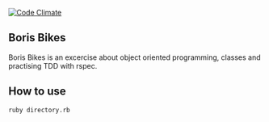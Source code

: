 [![Code Climate](https://codeclimate.com/github/globalavocado/boris-bikes/badges/gpa.svg)](https://codeclimate.com/github/globalavocado/boris-bikes)

Boris Bikes
-------------------

Boris Bikes is an excercise about object oriented programming, classes and practising TDD with rspec.


How to use 
--------------------
```shell
ruby directory.rb
```